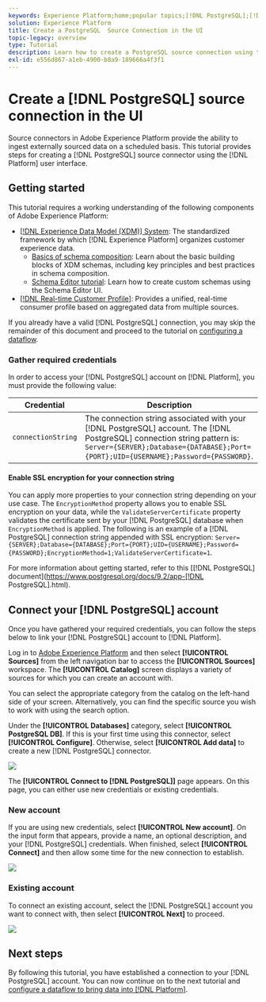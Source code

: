 ```yaml
---
keywords: Experience Platform;home;popular topics;[!DNL PostgreSQL];[!DNL PostgreSQL];PostgreSQL
solution: Experience Platform
title: Create a PostgreSQL  Source Connection in the UI
topic-legacy: overview
type: Tutorial
description: Learn how to create a PostgreSQL source connection using the Adobe Experience Platform UI.
exl-id: e556d867-a1eb-4900-b8a9-189666a4f3f1
---
```

# Create a [!DNL PostgreSQL] source connection in the UI

Source connectors in Adobe Experience Platform provide the ability to ingest externally sourced data on a scheduled basis. This tutorial provides steps for creating a [!DNL PostgreSQL] source connector using the [!DNL Platform] user interface.

## Getting started

This tutorial requires a working understanding of the following components of Adobe Experience Platform:

*   [[!DNL Experience Data Model (XDM)] System](../../../../../xdm/home.md): The standardized framework by which [!DNL Experience Platform] organizes customer experience data.
    *   [Basics of schema composition](../../../../../xdm/schema/composition.md): Learn about the basic building blocks of XDM schemas, including key principles and best practices in schema composition.
    *   [Schema Editor tutorial](../../../../../xdm/tutorials/create-schema-ui.md): Learn how to create custom schemas using the Schema Editor UI.
*   [[!DNL Real-time Customer Profile]](../../../../../profile/home.md): Provides a unified, real-time consumer profile based on aggregated data from multiple sources.

If you already have a valid [!DNL PostgreSQL] connection, you may skip the remainder of this document and proceed to the tutorial on [configuring a dataflow](../../dataflow/databases.md).

### Gather required credentials

In order to access your [!DNL PostgreSQL] account on [!DNL Platform], you must provide the following value:

| Credential | Description |
| ---------- | ----------- |
| `connectionString` | The connection string associated with your [!DNL PostgreSQL] account. The [!DNL PostgreSQL] connection string pattern is: `Server={SERVER};Database={DATABASE};Port={PORT};UID={USERNAME};Password={PASSWORD}`. |

#### Enable SSL encryption for your connection string

You can apply more properties to your connection string depending on your use case. The `EncryptionMethod` property allows you to enable SSL encryption on your data, while the `ValidateServerCertificate` property validates the certificate sent by your  [!DNL PostgreSQL] database when `EncryptionMethod` is applied. The following is an example of a [!DNL PostgreSQL] connection string appended with SSL encryption: `Server={SERVER};Database={DATABASE};Port={PORT};UID={USERNAME};Password={PASSWORD};EncryptionMethod=1;ValidateServerCertificate=1`. 

For more information about getting started, refer to this [[!DNL PostgreSQL] document](https://www.postgresql.org/docs/9.2/app-[!DNL PostgreSQL].html).

## Connect your [!DNL PostgreSQL] account

Once you have gathered your required credentials, you can follow the steps below to link your [!DNL PostgreSQL] account to [!DNL Platform].

Log in to [Adobe Experience Platform](https://platform.adobe.com) and then select **[!UICONTROL Sources]** from the left navigation bar to access the **[!UICONTROL Sources]** workspace. The **[!UICONTROL Catalog]** screen displays a variety of sources for which you can create an account with.

You can select the appropriate category from the catalog on the left-hand side of your screen. Alternatively, you can find the specific source you wish to work with using the search option.

Under the **[!UICONTROL Databases]** category, select **[!UICONTROL PostgreSQL DB]**. If this is your first time using this connector, select **[!UICONTROL Configure]**. Otherwise, select **[!UICONTROL Add data]** to create a new [!DNL PostgreSQL] connector.

![](../../../../images/tutorials/create/psql/catalog.png)

The **[!UICONTROL Connect to [!DNL PostgreSQL]]** page appears. On this page, you can either use new credentials or existing credentials.

### New account

If you are using new credentials, select **[!UICONTROL New account]**. On the input form that appears, provide a name, an optional description, and your [!DNL PostgreSQL] credentials. When finished, select **[!UICONTROL Connect]** and then allow some time for the new connection to establish.

![](../../../../images/tutorials/create/psql/connect.png)

### Existing account

To connect an existing account, select the [!DNL PostgreSQL] account you want to connect with, then select **[!UICONTROL Next]** to proceed.

![](../../../../images/tutorials/create/psql/existing.png)

## Next steps

By following this tutorial, you have established a connection to your [!DNL PostgreSQL] account. You can now continue on to the next tutorial and [configure a dataflow to bring data into [!DNL Platform]](../../dataflow/databases.md).
